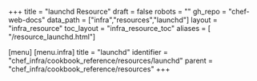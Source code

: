 +++
title = "launchd Resource"
draft = false
robots = ""
gh_repo = "chef-web-docs"
data_path = ["infra","resources","launchd"]
layout = "infra_resource"
toc_layout = "infra_resource_toc"
aliases = [ "/resource_launchd.html"]

[menu]
  [menu.infra]
    title = "launchd"
    identifier = "chef_infra/cookbook_reference/resources/launchd"
    parent = "chef_infra/cookbook_reference/resources"
+++

<!-- The contents of this page are automatically generated from the launchd.yaml file in the data directory. -->
<!-- To suggest a change, edit the https://github.com/chef/chef/blob/main/lib/chef/resource/launchd.rb file
      and submit a pull request to the https://github.com/chef/chef repository. -->
